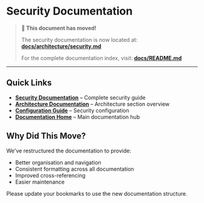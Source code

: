 # Security Documentation

> **📍 This document has moved!**
> 
> The security documentation is now located at: **[docs/architecture/security.md](docs/architecture/security.md)**
>
> For the complete documentation index, visit: **[docs/README.md](docs/README.md)**

---

## Quick Links

- **[Security Documentation](docs/architecture/security.md)** – Complete security guide
- **[Architecture Documentation](docs/architecture/README.md)** – Architecture section overview
- **[Configuration Guide](docs/guides/configuration.md)** – Security configuration
- **[Documentation Home](docs/README.md)** – Main documentation hub

## Why Did This Move?

We've restructured the documentation to provide:
- Better organisation and navigation
- Consistent formatting across all documentation
- Improved cross-referencing
- Easier maintenance

Please update your bookmarks to use the new documentation structure.